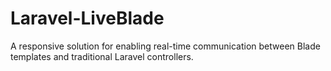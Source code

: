 # Laravel-LiveBlade
A responsive solution for enabling real-time communication between Blade templates and traditional Laravel controllers.
